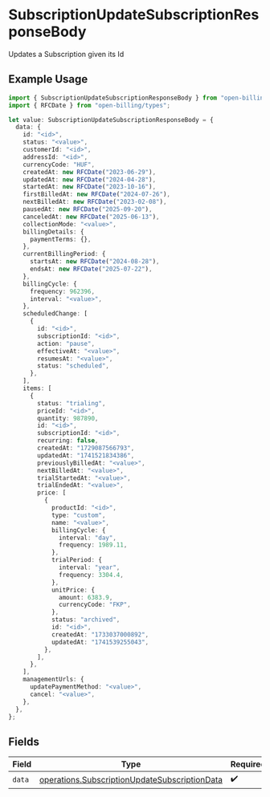 # SubscriptionUpdateSubscriptionResponseBody

Updates a Subscription given its Id

## Example Usage

```typescript
import { SubscriptionUpdateSubscriptionResponseBody } from "open-billing/models/operations";
import { RFCDate } from "open-billing/types";

let value: SubscriptionUpdateSubscriptionResponseBody = {
  data: {
    id: "<id>",
    status: "<value>",
    customerId: "<id>",
    addressId: "<id>",
    currencyCode: "HUF",
    createdAt: new RFCDate("2023-06-29"),
    updatedAt: new RFCDate("2024-04-28"),
    startedAt: new RFCDate("2023-10-16"),
    firstBilledAt: new RFCDate("2024-07-26"),
    nextBilledAt: new RFCDate("2023-02-08"),
    pausedAt: new RFCDate("2025-09-20"),
    canceledAt: new RFCDate("2025-06-13"),
    collectionMode: "<value>",
    billingDetails: {
      paymentTerms: {},
    },
    currentBillingPeriod: {
      startsAt: new RFCDate("2024-08-28"),
      endsAt: new RFCDate("2025-07-22"),
    },
    billingCycle: {
      frequency: 962396,
      interval: "<value>",
    },
    scheduledChange: [
      {
        id: "<id>",
        subscriptionId: "<id>",
        action: "pause",
        effectiveAt: "<value>",
        resumesAt: "<value>",
        status: "scheduled",
      },
    ],
    items: [
      {
        status: "trialing",
        priceId: "<id>",
        quantity: 987890,
        id: "<id>",
        subscriptionId: "<id>",
        recurring: false,
        createdAt: "1729087566793",
        updatedAt: "1741521834386",
        previouslyBilledAt: "<value>",
        nextBilledAt: "<value>",
        trialStartedAt: "<value>",
        trialEndedAt: "<value>",
        price: [
          {
            productId: "<id>",
            type: "custom",
            name: "<value>",
            billingCycle: {
              interval: "day",
              frequency: 1989.11,
            },
            trialPeriod: {
              interval: "year",
              frequency: 3304.4,
            },
            unitPrice: {
              amount: 6383.9,
              currencyCode: "FKP",
            },
            status: "archived",
            id: "<id>",
            createdAt: "1733037000892",
            updatedAt: "1741539255043",
          },
        ],
      },
    ],
    managementUrls: {
      updatePaymentMethod: "<value>",
      cancel: "<value>",
    },
  },
};
```

## Fields

| Field                                                                                                          | Type                                                                                                           | Required                                                                                                       | Description                                                                                                    |
| -------------------------------------------------------------------------------------------------------------- | -------------------------------------------------------------------------------------------------------------- | -------------------------------------------------------------------------------------------------------------- | -------------------------------------------------------------------------------------------------------------- |
| `data`                                                                                                         | [operations.SubscriptionUpdateSubscriptionData](../../models/operations/subscriptionupdatesubscriptiondata.md) | :heavy_check_mark:                                                                                             | N/A                                                                                                            |